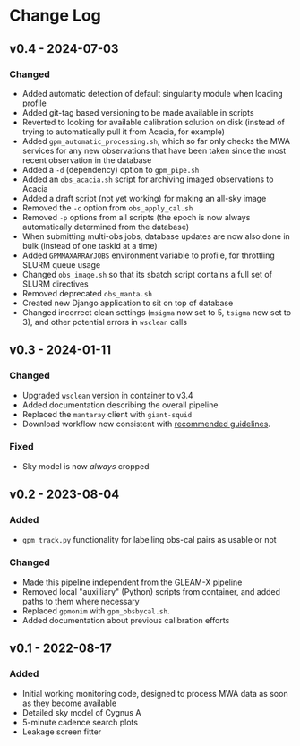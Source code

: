 
# Change Log

## v0.4 - 2024-07-03

### Changed

- Added automatic detection of default singularity module when loading profile
- Added git-tag based versioning to be made available in scripts
- Reverted to looking for available calibration solution on disk (instead of trying to automatically pull it from Acacia, for example)
- Added `gpm_automatic_processing.sh`, which so far only checks the MWA services for any new observations that have been taken since the most recent observation in the database
- Added a `-d` (dependency) option to `gpm_pipe.sh`
- Added an `obs_acacia.sh` script for archiving imaged observations to Acacia
- Added a draft script (not yet working) for making an all-sky image
- Removed the `-c` option from `obs_apply_cal.sh`
- Removed `-p` options from all scripts (the epoch is now always automatically determined from the database)
- When submitting multi-obs jobs, database updates are now also done in bulk (instead of one taskid at a time)
- Added `GPMMAXARRAYJOBS` environment variable to profile, for throttling SLURM queue usage
- Changed `obs_image.sh` so that its sbatch script contains a full set of SLURM directives
- Removed deprecated `obs_manta.sh`
- Created new Django application to sit on top of database
- Changed incorrect clean settings (`msigma` now set to 5, `tsigma` now set to 3), and other potential errors in `wsclean` calls

## v0.3 - 2024-01-11
 
### Changed

- Upgraded `wsclean` version in container to v3.4
- Added documentation describing the overall pipeline
- Replaced the `mantaray` client with `giant-squid`
- Download workflow now consistent with [recommended guidelines](https://mwatelescope.atlassian.net/wiki/spaces/MP/pages/65405030/MWA+ASVO+Use+with+HPC+Systems).

### Fixed

- Sky model is now *always* cropped

## v0.2 - 2023-08-04

### Added

- `gpm_track.py` functionality for labelling obs-cal pairs as usable or not
 
### Changed

- Made this pipeline independent from the GLEAM-X pipeline
- Removed local "auxilliary" (Python) scripts from container, and added paths to them where necessary
- Replaced `gpmonim` with `gpm_obsbycal.sh`.
- Added documentation about previous calibration efforts

## v0.1 - 2022-08-17
 
### Added
   
- Initial working monitoring code, designed to process MWA data as soon as they
  become available
- Detailed sky model of Cygnus A
- 5-minute cadence search plots
- Leakage screen fitter
